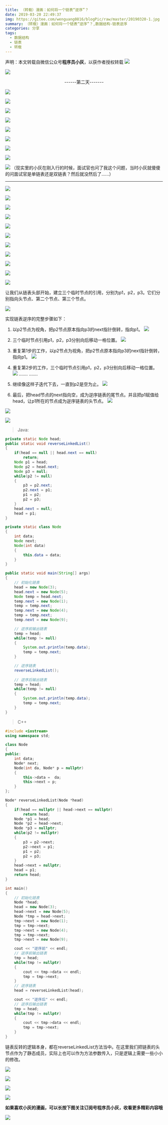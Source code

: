 ```yaml
---
title: （转载）漫画：如何将一个链表“逆序”？
date: 2019-03-20 22:49:37
img: https://gitee.com/wenguang0816/blogPic/raw/master/20190320-1.jpg
summary: （转载）漫画：如何将一个链表“逆序”？,数据结构-链表逆序
categories: 分享
tags:
  - 数据结构
  - 链表
  - 转载
---
```

声明：本文转载自微信公众号**程序员小灰**，以获作者授权转载
![](https://gitee.com/wenguang0816/blogPic/raw/master/20190320-1.jpg)

![](https://gitee.com/wenguang0816/blogPic/raw/master/20190320-2.jpg)
<center>------第二天-------</center>

![](https://gitee.com/wenguang0816/blogPic/raw/master/20190320-3.jpg)

![](https://gitee.com/wenguang0816/blogPic/raw/master/20190320-4.jpg)

![](https://gitee.com/wenguang0816/blogPic/raw/master/20190320-5.jpg)

![](https://gitee.com/wenguang0816/blogPic/raw/master/20190320-6.jpg)

![](https://gitee.com/wenguang0816/blogPic/raw/master/20190320-7.jpg)

![](https://gitee.com/wenguang0816/blogPic/raw/master/20190320-8.jpg)

![](https://gitee.com/wenguang0816/blogPic/raw/master/20190320-9.jpg)

![](https://gitee.com/wenguang0816/blogPic/raw/master/20190320-10.jpg)

![](https://gitee.com/wenguang0816/blogPic/raw/master/20190320-11.jpg)
（现实里的小灰在刚入行的时候，面试官也问了我这个问题，当时小灰就傻傻的问面试官是单链表还是双链表？然后就没然后了......）
***
![](https://gitee.com/wenguang0816/blogPic/raw/master/20190320-12.jpg)

![](https://gitee.com/wenguang0816/blogPic/raw/master/20190320-13.jpg)

![](https://gitee.com/wenguang0816/blogPic/raw/master/20190320-14.jpg)

![](https://gitee.com/wenguang0816/blogPic/raw/master/20190320-15.jpg)

![](https://gitee.com/wenguang0816/blogPic/raw/master/20190320-16.jpg)

![](https://gitee.com/wenguang0816/blogPic/raw/master/20190320-17.jpg)

![](https://gitee.com/wenguang0816/blogPic/raw/master/20190320-18.jpg)

![](https://gitee.com/wenguang0816/blogPic/raw/master/20190320-19.jpg)

![](https://gitee.com/wenguang0816/blogPic/raw/master/20190320-20.jpg)

![](https://gitee.com/wenguang0816/blogPic/raw/master/20190320-21.jpg)

![](https://gitee.com/wenguang0816/blogPic/raw/master/20190320-22.jpg)

让我们从链表头部开始，建立三个临时节点的引用，分别为p1，p2，p3。它们分别指向头节点、第二个节点、第三个节点。

![](https://gitee.com/wenguang0816/blogPic/raw/master/20190320-23.jpg)

实现链表逆序的完整步骤如下：

1. 以p2节点为视角，把p2节点原本指向p3的next指针倒转，指向p1。
![](https://gitee.com/wenguang0816/blogPic/raw/master/20190320-24.jpg)

2. 三个临时节点引用p1，p2，p3分别向后移动一格位置。
![](https://gitee.com/wenguang0816/blogPic/raw/master/20190320-25.jpg)

3. 重复第1步的工作，以p2节点为视角，把p2节点原本指向p3的next指针倒转，指向p1。
![](https://gitee.com/wenguang0816/blogPic/raw/master/20190320-26.jpg)

4. 重复第2步的工作，三个临时节点引用p1，p2，p3分别向后移动一格位置。
![](https://gitee.com/wenguang0816/blogPic/raw/master/20190320-27.jpg)
.......
.......

5. 继续像这样子迭代下去，一直到p2是空为止。
![](https://gitee.com/wenguang0816/blogPic/raw/master/20190320-28.jpg)

6. 最后，把head节点的next指向空，成为逆序链表的尾节点。并且把p1赋值给head，让p1所在的节点成为逆序链表的头节点。
![](https://gitee.com/wenguang0816/blogPic/raw/master/20190320-29.jpg)

![](https://gitee.com/wenguang0816/blogPic/raw/master/20190320-30.jpg)

![](https://gitee.com/wenguang0816/blogPic/raw/master/20190320-31.jpg)

> Java:

```java
private static Node head;
public static void reverseLinkedList()
{
    if(head == null || head.next == null)
        return;
    Node p1 = head;
    Node p2 = head.next;
    Node p3 = null;
    while(p2 != null)
    {
        p3 = p2.next;
        p2.next = p1;
        p1 = p2;
        p2 = p3;
    }
    head.next = null;
    head = p1;
}

private static class Node
{
    int data;
    Node next;
    Node(int data)
    {
        this.data = data;
    }
}

public static void main(String[] args)
{
    // 初始化链表
    head = new Node(3);
    head.next = new Node(5);
    Node temp = head.next;
    temp.next = new Node(1);
    temp = temp.next;
    temp.next = new Node(4);
    temp = temp.next;
    temp.next = new Node(9);

    // 逆序前输出链表
    temp = head;
    while(temp != null)
    {
        System.out.println(temp.data);
        temp = temp.next;
    }

    // 逆序链表
    reverseLinkedList();
    
    // 逆序后输出链表
    temp = head;
    while(temp != null)
    {
        System.out.println(temp.data);
        temp = temp.next;
    }
}
```
> C++

```cpp
#include <iostream>
using namespace std;

class Node
{
public:
    int data;
    Node* next;
    Node(int da, Node* p = nullptr)
    {
        this->data =  da;
        this->next = p;
    }
};

Node* reverseLinkedList(Node *head)
{
    if(head == nullptr || head->next == nullptr)
        return head;
    Node *p1 = head;
    Node *p2 = head->next;
    Node *p3 = nullptr;
    while(p2 != nullptr)
    {
        p3 = p2->next;
        p2->next = p1;
        p1 = p2;
        p2 = p3;
    }
    head->next = nullptr;
    head = p1;
    return head;
}

int main()
{
    // 初始化链表
    Node *head;
    head = new Node(3);
    head->next = new Node(5);
    Node *tmp = head->next;
    tmp->next = new Node(1);
    tmp = tmp->next;
    tmp->next = new Node(4);
    tmp = tmp->next;
    tmp->next = new Node(9);

    cout << "逆序前" << endl;
    // 逆序前输出链表
    tmp = head;
    while(tmp != nullptr)
    {
        cout << tmp->data << endl;
        tmp = tmp->next;
    }
    // 逆序链表
    head = reverseLinkedList(head);

    cout << "逆序后" << endl;
    // 逆序后输出链表
    tmp = head;
    while(tmp != nullptr)
    {
        cout << tmp->data << endl;
        tmp = tmp->next;
    }
}
```
链表反转的逻辑本身，都在reverseLinkedList方法当中。在这里我们把链表的头节点作为了静态成员，实际上也可以作为方法参数传入，只是逻辑上需要一些小小的修改。

![](https://gitee.com/wenguang0816/blogPic/raw/master/20190320-32.jpg)

![](https://gitee.com/wenguang0816/blogPic/raw/master/20190320-33.jpg)

![](https://gitee.com/wenguang0816/blogPic/raw/master/20190320-34.jpg)

![](https://gitee.com/wenguang0816/blogPic/raw/master/20190320-35.jpg)

**如果喜欢小灰的漫画，可以长按下图关注订阅号程序员小灰，收看更多精彩内容哦**

![](https://gitee.com/wenguang0816/blogPic/raw/master/20190320-36.jpg)